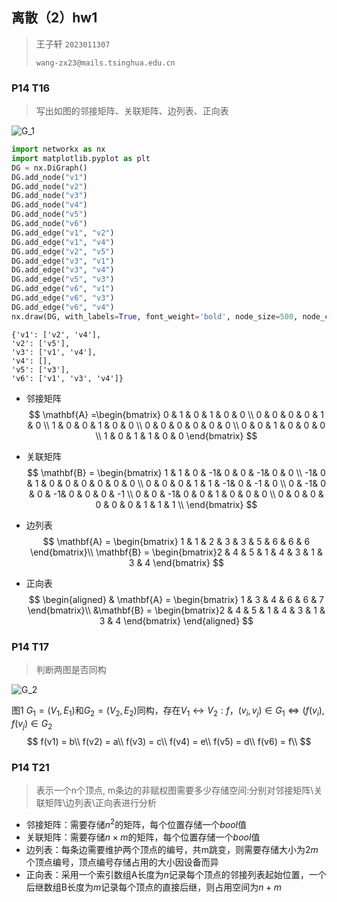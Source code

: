 ## 离散（2）hw1

> 王子轩 `2023011307`
>
> `wang-zx23@mails.tsinghua.edu.cn`

### P14 T16

> 写出如图的邻接矩阵、关联矩阵、边列表、正向表

![G_1](C:\Users\35551\AppData\Roaming\Typora\typora-user-images\image-20250228085710324.png)

```python
import networkx as nx
import matplotlib.pyplot as plt
DG = nx.DiGraph()
DG.add_node("v1")
DG.add_node("v2")
DG.add_node("v3")
DG.add_node("v4")
DG.add_node("v5")
DG.add_node("v6")
DG.add_edge("v1", "v2")
DG.add_edge("v1", "v4")
DG.add_edge("v2", "v5")
DG.add_edge("v3", "v1")
DG.add_edge("v3", "v4")
DG.add_edge("v5", "v3")
DG.add_edge("v6", "v1")
DG.add_edge("v6", "v3")
DG.add_edge("v6", "v4")
nx.draw(DG, with_labels=True, font_weight='bold', node_size=500, node_color='lightblue', font_size=15, arrowsize=20)
```

```
{'v1': ['v2', 'v4'], 
'v2': ['v5'], 
'v3': ['v1', 'v4'], 
'v4': [], 
'v5': ['v3'], 
'v6': ['v1', 'v3', 'v4']}
```

- 邻接矩阵
  $$
  \mathbf{A} =\begin{bmatrix}
  0 & 1 & 0 & 1 & 0 & 0 \\
  0 & 0 & 0 & 0 & 1 & 0 \\
  1 & 0 & 0 & 1 & 0 & 0 \\
  0 & 0 & 0 & 0 & 0 & 0 \\
  0 & 0 & 1 & 0 & 0 & 0 \\
  1 & 0 & 1 & 1 & 0 & 0
  \end{bmatrix}
  $$

- 关联矩阵
  $$
  \mathbf{B} = \begin{bmatrix}
  1 & 1 & 0 & -1& 0 & 0 & -1& 0 & 0 \\
  -1& 0 & 1 & 0 & 0 & 0 & 0 & 0 & 0 \\
  0 & 0 & 0 & 1 & 1 & -1& 0 & -1 & 0 \\
  0 & -1& 0 & 0 & -1& 0 & 0 & 0 & -1 \\
  0 & 0 & -1& 0 & 0 & 1 & 0 & 0 & 0 \\
  0 & 0 & 0 & 0 & 0 & 0 & 1 & 1 & 1 \\  
  \end{bmatrix}
  $$

- 边列表
  $$
  \mathbf{A} = \begin{bmatrix} 1 & 1 & 2 & 3 & 3 & 5 & 6 & 6 & 6 \end{bmatrix}\\
  \mathbf{B} = \begin{bmatrix}2 & 4 & 5 & 1 & 4 & 3 & 1 & 3 & 4 \end{bmatrix}
  $$

- 正向表
  $$
  \begin{aligned}
  & \mathbf{A} = \begin{bmatrix} 1 & 3 & 4 & 6 & 6 & 7  \end{bmatrix}\\
   &\mathbf{B} = \begin{bmatrix}2 & 4 & 5 & 1 & 4 & 3 & 1 & 3 & 4 \end{bmatrix}
  \end{aligned}
  $$



### P14 T17

> 判断两图是否同构

![G_2](C:\Users\35551\AppData\Roaming\Typora\typora-user-images\image-20250228085908978.png)

图1 $G_1 = (V_1, E_1)$和$G_2= (V_2, E_2)$同构，存在$V_1 \leftrightarrow V_2:f$，$(v_i, v_j) \in G_1 \Leftrightarrow (f(v_i), f(v_j) \in G_2$  
$$
f(v1) = b\\
f(v2) = a\\
f(v3) = c\\
f(v4) = e\\
f(v5) = d\\
f(v6) = f\\
$$

### P14 T21

> 表示一个n个顶点, m条边的非赋权图需要多少存储空间:分别对邻接矩阵\关联矩阵\边列表\正向表进行分析

- 邻接矩阵：需要存储$n^2$的矩阵，每个位置存储一个$bool$值
-  关联矩阵：需要存储$n \times m$的矩阵，每个位置存储一个$bool$值
- 边列表：每条边需要维护两个顶点的编号，共m跳变，则需要存储大小为$2m$个顶点编号，顶点编号存储占用的大小因设备而异
- 正向表：采用一个索引数组A长度为$n$记录每个顶点的邻接列表起始位置，一个后继数组B长度为$m$记录每个顶点的直接后继，则占用空间为$n + m$